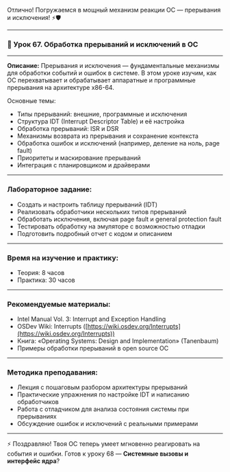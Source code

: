 Отлично! Погружаемся в мощный механизм реакции ОС — прерывания и исключения! ⚡🛡️

---

### 🔹 Урок 67. Обработка прерываний и исключений в ОС

---

**Описание:**
Прерывания и исключения — фундаментальные механизмы для обработки событий и ошибок в системе. В этом уроке изучим, как ОС перехватывает и обрабатывает аппаратные и программные прерывания на архитектуре x86-64.

Основные темы:

* Типы прерываний: внешние, программные и исключения
* Структура IDT (Interrupt Descriptor Table) и её настройка
* Обработка прерываний: ISR и DSR
* Механизмы возврата из прерывания и сохранение контекста
* Обработка ошибок и исключений (например, деление на ноль, page fault)
* Приоритеты и маскирование прерываний
* Интеграция с планировщиком и драйверами

---

### Лабораторное задание:

* Создать и настроить таблицу прерываний (IDT)
* Реализовать обработчики нескольких типов прерываний
* Обработать исключения, включая page fault и general protection fault
* Тестировать обработку на эмуляторе с возможностью отладки
* Подготовить подробный отчет с кодом и описанием

---

### Время на изучение и практику:

* Теория: 8 часов
* Практика: 30 часов

---

### Рекомендуемые материалы:

* Intel Manual Vol. 3: Interrupt and Exception Handling
* OSDev Wiki: Interrupts ([https://wiki.osdev.org/Interrupts](https://wiki.osdev.org/Interrupts))
* Книга: «Operating Systems: Design and Implementation» (Tanenbaum)
* Примеры обработки прерываний в open source ОС

---

### Методика преподавания:

* Лекция с пошаговым разбором архитектуры прерываний
* Практические упражнения по настройке IDT и написанию обработчиков
* Работа с отладчиком для анализа состояния системы при прерываниях
* Обсуждение ошибок и исключений с реальными примерами

---

⚡ Поздравляю! Твоя ОС теперь умеет мгновенно реагировать на события и ошибки. Готов к уроку 68 — **Системные вызовы и интерфейс ядра**?
